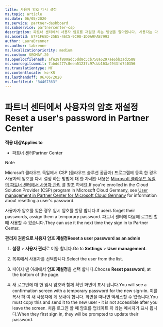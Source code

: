 ```yaml
---
title: 사용자 암호 다시 설정
ms.topic: article
ms.date: 06/05/2020
ms.service: partner-dashboard
ms.subservice: partnercenter-csp
description: 파트너 센터에서 사용자 암호를 재설정 하는 방법을 알아봅니다. 사용자는 다음에 파트너 센터에 로그인 할 때 임시 암호를 받게 됩니다.
ms.assetid: E7F1F68D-25E5-46C5-9C98-1D0A9FAB7993
author: LauraBrenner
ms.author: labrenne
ms.localizationpriority: medium
ms.custom: SEOMAY.20
ms.openlocfilehash: afe29f800adc5dd8c5cb750a6297ae6bb3ad3588
ms.sourcegitcommit: 7abdd277c0eea51237c97cbb163a4943fd740356
ms.translationtype: MT
ms.contentlocale: ko-KR
ms.lasthandoff: 06/06/2020
ms.locfileid: "84467363"
---
```

# <a name="reset-a-users-password-in-partner-center"></a><span data-ttu-id="f2cc7-104">파트너 센터에서 사용자의 암호 재설정</span><span class="sxs-lookup"><span data-stu-id="f2cc7-104">Reset a user's password in Partner Center</span></span>

<span data-ttu-id="f2cc7-105">**적용 대상**</span><span class="sxs-lookup"><span data-stu-id="f2cc7-105">**Applies to**</span></span>

- <span data-ttu-id="f2cc7-106">파트너 센터</span><span class="sxs-lookup"><span data-stu-id="f2cc7-106">Partner Center</span></span>

> [!NOTE]  
> <span data-ttu-id="f2cc7-107">Microsoft 클라우드 독일에서 CSP (클라우드 솔루션 공급자) 프로그램에 등록 한 경우 사용자의 암호를 다시 설정 하는 방법에 대 한 자세한 내용은 [Microsoft 클라우드 독일의 파트너 센터에서 사용자 관리](user-management-in-partner-center-for-microsoft-cloud-germany.md) 를 참조 하세요.</span><span class="sxs-lookup"><span data-stu-id="f2cc7-107">If you're enrolled in the Cloud Solution Provider (CSP) program in Microsoft Cloud Germany, see [User management in Partner Center for Microsoft Cloud Germany](user-management-in-partner-center-for-microsoft-cloud-germany.md) for information about resetting a user's password.</span></span>

<span data-ttu-id="f2cc7-108">사용자가 암호를 잊은 경우 임시 암호를 할당 합니다.</span><span class="sxs-lookup"><span data-stu-id="f2cc7-108">If users forget their passwords, assign them a temporary password.</span></span> <span data-ttu-id="f2cc7-109">파트너 센터에 다음에 로그인 할 때 사용할 수 있습니다.</span><span class="sxs-lookup"><span data-stu-id="f2cc7-109">They can use it the next time they sign in to Partner Center.</span></span>

<span data-ttu-id="f2cc7-110">**관리자 권한으로 사용자 암호 재설정**</span><span class="sxs-lookup"><span data-stu-id="f2cc7-110">**Reset a user password as an admin**</span></span>

1. <span data-ttu-id="f2cc7-111">**설정** &gt; **사용자 관리**로 이동 합니다.</span><span class="sxs-lookup"><span data-stu-id="f2cc7-111">Go to **Settings** &gt; **User management**.</span></span>

2. <span data-ttu-id="f2cc7-112">목록에서 사용자를 선택합니다.</span><span class="sxs-lookup"><span data-stu-id="f2cc7-112">Select the user from the list.</span></span>

3. <span data-ttu-id="f2cc7-113">페이지 맨 아래에서 **암호 재설정**을 선택 합니다.</span><span class="sxs-lookup"><span data-stu-id="f2cc7-113">Choose **Reset password**, at the bottom of the page.</span></span>

4. <span data-ttu-id="f2cc7-114">새 로그인에 대 한 임시 암호와 함께 확인 화면이 표시 됩니다.</span><span class="sxs-lookup"><span data-stu-id="f2cc7-114">You will see a confirmation screen with a temporary password for the new sign-in.</span></span> <span data-ttu-id="f2cc7-115">이를 복사 하 여 새 사용자에 게 보내야 합니다. 화면을 떠나면 액세스할 수 없습니다.</span><span class="sxs-lookup"><span data-stu-id="f2cc7-115">You must copy this and send it to the new user - it is not accessible after you leave the screen.</span></span> <span data-ttu-id="f2cc7-116">처음 로그인 할 때 암호를 업데이트 하 라는 메시지가 표시 됩니다.</span><span class="sxs-lookup"><span data-stu-id="f2cc7-116">When they first sign in, they will be prompted to update their password.</span></span>

